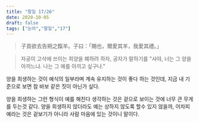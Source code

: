 ```yaml
---
title: "팔일 17/26"
date: 2020-10-05
draft: false
tags: ["논어","팔일","17"]
---
```


> 子貢欲去告朔之餼羊。子曰：「賜也，爾愛其羊，我愛其禮。」

> 자공이 고삭에 쓰이는 희양을 폐하려 하자, 공자가 말하기를
> "사야, 너는 그 양을 아끼느냐. 나는 그 예를 아끼고 싶구나."

양을 희생하는 것이 예식의 일부라며 계속 유지하는 것이 좋다 하는 것인데,
지금 내 기준으로 보면 참 바보 같은 짓이 아닌가 싶다.

양을 희생하는 그런 형식이 예를 해친다 생각하는 것은 겉으로
보이는 것에 너무 큰 무게를 두는것 같다.
양을 희생하지 않더라도 예는 상하지 않도록 할수 있지 않을까,
어차피 예라는 것은 겉보기가 아니라 사람 마음에 있는 것이니 말이다.

